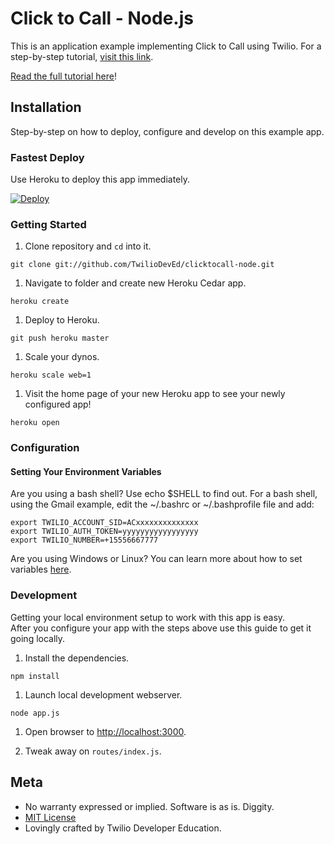 # Click to Call - Node.js

This is an application example implementing Click to Call using Twilio.  For a
step-by-step tutorial, [visit this link](https://twilio.com/docs/howto/click-to-call).

[Read the full tutorial here](https://www.twilio.com/docs/tutorials/walkthrough/click-to-call/node/express)!

## Installation

Step-by-step on how to deploy, configure and develop on this example app.

### Fastest Deploy

Use Heroku to deploy this app immediately.

[![Deploy](https://www.herokucdn.com/deploy/button.png)](https://heroku.com/deploy?template=https://github.com/TwilioDevEd/clicktocall-node)

### Getting Started

1. Clone repository and `cd` into it.

```
git clone git://github.com/TwilioDevEd/clicktocall-node.git
```

1. Navigate to folder and create new Heroku Cedar app.

```
heroku create
```

1. Deploy to Heroku.

```
git push heroku master
```

1. Scale your dynos.

```
heroku scale web=1
```

1. Visit the home page of your new Heroku app to see your newly configured app!

```
heroku open
```


### Configuration

#### Setting Your Environment Variables

Are you using a bash shell? Use echo $SHELL to find out. For a bash shell, using the Gmail example, edit the ~/.bashrc or ~/.bashprofile file and add:

```
export TWILIO_ACCOUNT_SID=ACxxxxxxxxxxxxxx
export TWILIO_AUTH_TOKEN=yyyyyyyyyyyyyyyyy
export TWILIO_NUMBER=+15556667777

```

Are you using Windows or Linux? You can learn more about how to set variables [here](https://www.java.com/en/download/help/path.xml).

### Development

Getting your local environment setup to work with this app is easy.  
After you configure your app with the steps above use this guide to
get it going locally.

1. Install the dependencies.

```
npm install
```

1. Launch local development webserver.

```
node app.js
```

1. Open browser to [http://localhost:3000](http://localhost:3000).

1. Tweak away on `routes/index.js`.

## Meta

* No warranty expressed or implied.  Software is as is. Diggity.
* [MIT License](http://www.opensource.org/licenses/mit-license.html)
* Lovingly crafted by Twilio Developer Education.
